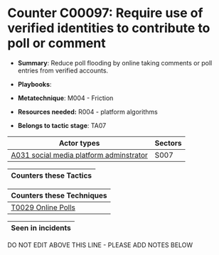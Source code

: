 # Counter C00097: Require use of verified identities to contribute to poll or comment

* **Summary**: Reduce poll flooding by online taking comments or poll entries from verified accounts.

* **Playbooks**: 

* **Metatechnique**: M004 - Friction

* **Resources needed:** R004 - platform algorithms

* **Belongs to tactic stage**: TA07


| Actor types | Sectors |
| ----------- | ------- |
| [A031 social media platform adminstrator](../../generated_pages/actortypes/A031.md) | S007 |



| Counters these Tactics |
| ---------------------- |



| Counters these Techniques |
| ------------------------- |
| [T0029 Online Polls](../../generated_pages/techniques/T0029.md) |



| Seen in incidents |
| ----------------- |


DO NOT EDIT ABOVE THIS LINE - PLEASE ADD NOTES BELOW